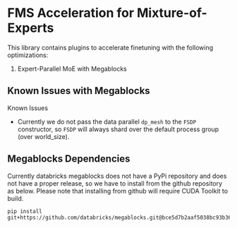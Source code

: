 # FMS Acceleration for Mixture-of-Experts

This library contains plugins to accelerate finetuning with the following optimizations:
1. Expert-Parallel MoE with Megablocks

## Known Issues with Megablocks

Known Issues
- Currently we do not pass the data parallel `dp_mesh` to the `FSDP` constructor, so `FSDP` will always shard over the default process group (over world_size).


## Megablocks Dependencies

Currently databricks megablocks does not have a PyPi repository and does not have a proper release, so we have to install from the github repository as below. Please note that installing from github will require CUDA Toolkit to build.

```
pip install git+https://github.com/databricks/megablocks.git@bce5d7b2aaf5038bc93b36f76c2baf51c2939bd2
```